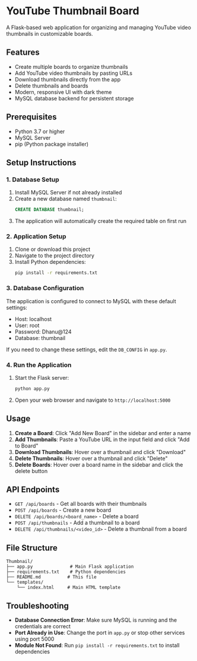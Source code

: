 # YouTube Thumbnail Board

A Flask-based web application for organizing and managing YouTube video thumbnails in customizable boards.

## Features

- Create multiple boards to organize thumbnails
- Add YouTube video thumbnails by pasting URLs
- Download thumbnails directly from the app
- Delete thumbnails and boards
- Modern, responsive UI with dark theme
- MySQL database backend for persistent storage

## Prerequisites

- Python 3.7 or higher
- MySQL Server
- pip (Python package installer)

## Setup Instructions

### 1. Database Setup

1. Install MySQL Server if not already installed
2. Create a new database named `thumbnail`:
   ```sql
   CREATE DATABASE thumbnail;
   ```
3. The application will automatically create the required table on first run

### 2. Application Setup

1. Clone or download this project
2. Navigate to the project directory
3. Install Python dependencies:
   ```bash
   pip install -r requirements.txt
   ```

### 3. Database Configuration

The application is configured to connect to MySQL with these default settings:
- Host: localhost
- User: root
- Password: Dhanu@124
- Database: thumbnail

If you need to change these settings, edit the `DB_CONFIG` in `app.py`.

### 4. Run the Application

1. Start the Flask server:
   ```bash
   python app.py
   ```
2. Open your web browser and navigate to `http://localhost:5000`

## Usage

1. **Create a Board**: Click "Add New Board" in the sidebar and enter a name
2. **Add Thumbnails**: Paste a YouTube URL in the input field and click "Add to Board"
3. **Download Thumbnails**: Hover over a thumbnail and click "Download"
4. **Delete Thumbnails**: Hover over a thumbnail and click "Delete"
5. **Delete Boards**: Hover over a board name in the sidebar and click the delete button

## API Endpoints

- `GET /api/boards` - Get all boards with their thumbnails
- `POST /api/boards` - Create a new board
- `DELETE /api/boards/<board_name>` - Delete a board
- `POST /api/thumbnails` - Add a thumbnail to a board
- `DELETE /api/thumbnails/<video_id>` - Delete a thumbnail from a board

## File Structure

```
Thumbnail/
├── app.py              # Main Flask application
├── requirements.txt    # Python dependencies
├── README.md          # This file
└── templates/
    └── index.html     # Main HTML template
```

## Troubleshooting

- **Database Connection Error**: Make sure MySQL is running and the credentials are correct
- **Port Already in Use**: Change the port in `app.py` or stop other services using port 5000
- **Module Not Found**: Run `pip install -r requirements.txt` to install dependencies
